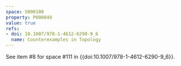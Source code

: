```yaml
---
space: S000108
property: P000049
value: true
refs:
- doi: 10.1007/978-1-4612-6290-9_6
  name: Counterexamples in Topology
---
```


See item #8 for space #111 in {{doi:10.1007/978-1-4612-6290-9_6}}.
